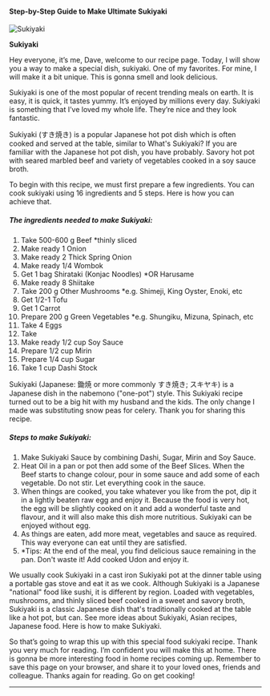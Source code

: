             

#### Step-by-Step Guide to Make Ultimate Sukiyaki

![Sukiyaki](https://img-global.cpcdn.com/recipes/9d6e489b05a57c09/751x532cq70/sukiyaki-recipe-main-photo.jpg)

**Sukiyaki**

Hey everyone, it’s me, Dave, welcome to our recipe page. Today, I will show you a way to make a special dish, sukiyaki. One of my favorites. For mine, I will make it a bit unique. This is gonna smell and look delicious.

Sukiyaki is one of the most popular of recent trending meals on earth. It is easy, it is quick, it tastes yummy. It’s enjoyed by millions every day. Sukiyaki is something that I’ve loved my whole life. They’re nice and they look fantastic.

Sukiyaki (すき焼き) is a popular Japanese hot pot dish which is often cooked and served at the table, similar to What's Sukiyaki? If you are familiar with the Japanese hot pot dish, you have probably. Savory hot pot with seared marbled beef and variety of vegetables cooked in a soy sauce broth.

To begin with this recipe, we must first prepare a few ingredients. You can cook sukiyaki using 16 ingredients and 5 steps. Here is how you can achieve that.

##### The ingredients needed to make Sukiyaki:

1.  Take 500-600 g Beef \*thinly sliced
2.  Make ready 1 Onion
3.  Make ready 2 Thick Spring Onion
4.  Make ready 1/4 Wombok
5.  Get 1 bag Shirataki (Konjac Noodles) \*OR Harusame
6.  Make ready 8 Shiitake
7.  Take 200 g Other Mushrooms \*e.g. Shimeji, King Oyster, Enoki, etc
8.  Get 1/2-1 Tofu
9.  Get 1 Carrot
10.  Prepare 200 g Green Vegetables \*e.g. Shungiku, Mizuna, Spinach, etc
11.  Take 4 Eggs
12.  Take <Sukiyaki Sauce>
13.  Make ready 1/2 cup Soy Sauce
14.  Prepare 1/2 cup Mirin
15.  Prepare 1/4 cup Sugar
16.  Take 1 cup Dashi Stock

Sukiyaki (Japanese: 鋤焼 or more commonly すき焼き; スキヤキ) is a Japanese dish in the nabemono ("one-pot") style. This Sukiyaki recipe turned out to be a big hit with my husband and the kids. The only change I made was substituting snow peas for celery. Thank you for sharing this recipe.

##### Steps to make Sukiyaki:

1.  Make Sukiyaki Sauce by combining Dashi, Sugar, Mirin and Soy Sauce.
2.  Heat Oil in a pan or pot then add some of the Beef Slices. When the Beef starts to change colour, pour in some sauce and add some of each vegetable. Do not stir. Let everything cook in the sauce.
3.  When things are cooked, you take whatever you like from the pot, dip it in a lightly beaten raw egg and enjoy it. Because the food is very hot, the egg will be slightly cooked on it and add a wonderful taste and flavour, and it will also make this dish more nutritious. Sukiyaki can be enjoyed without egg.
4.  As things are eaten, add more meat, vegetables and sauce as required. This way everyone can eat until they are satisfied.
5.  \*Tips: At the end of the meal, you find delicious sauce remaining in the pan. Don't waste it! Add cooked Udon and enjoy it.

We usually cook Sukiyaki in a cast iron Sukiyaki pot at the dinner table using a portable gas stove and eat it as we cook. Although Sukiyaki is a Japanese "national" food like sushi, it is different by region. Loaded with vegetables, mushrooms, and thinly sliced beef cooked in a sweet and savory broth, Sukiyaki is a classic Japanese dish that's traditionally cooked at the table like a hot pot, but can. See more ideas about Sukiyaki, Asian recipes, Japanese food. Here is how to make Sukiyaki.

So that’s going to wrap this up with this special food sukiyaki recipe. Thank you very much for reading. I’m confident you will make this at home. There is gonna be more interesting food in home recipes coming up. Remember to save this page on your browser, and share it to your loved ones, friends and colleague. Thanks again for reading. Go on get cooking!

* * *